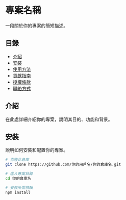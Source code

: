 # 專案名稱

一段關於你的專案的簡短描述。

## 目錄

- [介紹](#介紹)
- [安裝](#安裝)
- [使用方法](#使用方法)
- [貢獻指南](#貢獻指南)
- [授權條款](#授權條款)
- [聯絡方式](#聯絡方式)

## 介紹

在此處詳細介紹你的專案，說明其目的、功能和背景。

## 安裝

說明如何安裝和配置你的專案。

```bash
# 克隆此倉庫
git clone https://github.com/你的用戶名/你的倉庫名.git

# 進入專案目錄
cd 你的倉庫名

# 安裝所需依賴
npm install
